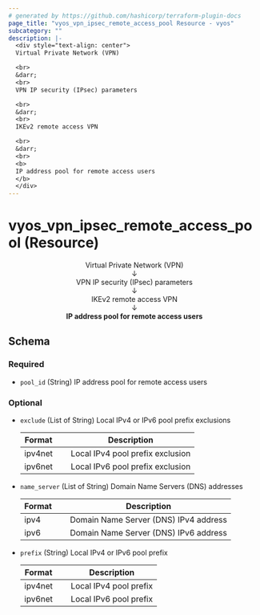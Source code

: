```yaml
---
# generated by https://github.com/hashicorp/terraform-plugin-docs
page_title: "vyos_vpn_ipsec_remote_access_pool Resource - vyos"
subcategory: ""
description: |-
  <div style="text-align: center">
  Virtual Private Network (VPN)

  <br>
  &darr;
  <br>
  VPN IP security (IPsec) parameters

  <br>
  &darr;
  <br>
  IKEv2 remote access VPN

  <br>
  &darr;
  <br>
  <b>
  IP address pool for remote access users
  </b>
  </div>
---
```


# vyos_vpn_ipsec_remote_access_pool (Resource)

<div style="text-align: center">
Virtual Private Network (VPN)

<br>
&darr;
<br>
VPN IP security (IPsec) parameters

<br>
&darr;
<br>
IKEv2 remote access VPN

<br>
&darr;
<br>
<b>
IP address pool for remote access users
</b>
</div>



<!-- schema generated by tfplugindocs -->
## Schema

### Required

- `pool_id` (String) IP address pool for remote access users

### Optional

- `exclude` (List of String) Local IPv4 or IPv6 pool prefix exclusions

    |  Format &emsp; | Description  |
    |----------|---------------|
    |  ipv4net  &emsp; |  Local IPv4 pool prefix exclusion  |
    |  ipv6net  &emsp; |  Local IPv6 pool prefix exclusion  |
- `name_server` (List of String) Domain Name Servers (DNS) addresses

    |  Format &emsp; | Description  |
    |----------|---------------|
    |  ipv4  &emsp; |  Domain Name Server (DNS) IPv4 address  |
    |  ipv6  &emsp; |  Domain Name Server (DNS) IPv6 address  |
- `prefix` (String) Local IPv4 or IPv6 pool prefix

    |  Format &emsp; | Description  |
    |----------|---------------|
    |  ipv4net  &emsp; |  Local IPv4 pool prefix  |
    |  ipv6net  &emsp; |  Local IPv6 pool prefix  |
